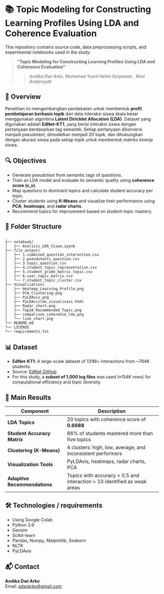 
# 📚 Topic Modeling for Constructing Learning Profiles Using LDA and Coherence Evaluation

This repository contains source code, data preprocessing scripts, and experimental notebooks used in the study:

> **"Topic Modeling for Constructing Learning Profiles Using LDA and Coherence Evaluation"**
> > *Andika Dwi Arko*, *Muhamad Yusril Helmi Setyawan* , *Roni Andarsyah*

## 🧠 Overview

Penelitian ini mengembangkan pendekatan untuk membentuk **profil pembelajaran berbasis topik** dari data interaksi siswa skala besar menggunakan algoritma **Latent Dirichlet Allocation (LDA)**. Dataset yang digunakan adalah **EdNet-KT1**, yang berisi interaksi siswa dengan pertanyaan berdasarkan tag semantik. Setiap pertanyaan dikonversi menjadi pseudotext, dimodelkan menjadi 20 topik, dan dihubungkan dengan akurasi siswa pada setiap topik untuk membentuk matriks kinerja siswa.

## 🔍 Objectives

- Generate pseudotext from semantic tags of questions.
- Train an LDA model and evaluate its semantic quality using **coherence score (c_v)**.
- Map questions to dominant topics and calculate student accuracy per topic.
- Cluster students using **K-Means** and visualize their performance using **PCA**, **heatmaps**, and **radar charts**.
- Recommend topics for improvement based on student-topic mastery.

## 📁 Folder Structure

```
.
├── notebook/
│   ├── Analisis_LDA_Siswa.ipynb
├── file_output/
│   ├── 1.combined_question_interaction.csv
│   ├── 2.pseudotexts_question.csv
│   ├── 3.topic_question.csv
│   ├── 4.student_topic_representation.csv
│   ├── 5.student_grade_matrix_topic.csv
│   ├── 6.user_topic_matrix.csv
|   └── 7.student_topic_cluster.csv
├── Visualization/
│   ├── Heatmap_Learning_Profile.png
│   ├── PCA_Clustering.png
│   ├── PyLDAvis.png
│   ├── PyLDAvizlda_visualisasi.html
│   ├── Radar_chart.png
│   ├── Top10_Recommended_Topic.png
│   ├── comparison_coherence_lda.png
│   └── line_chart.png
└── README.md
└── LICENSE
└── requirements.txt
```

## 📊 Dataset

- **EdNet-KT1**: A large-scale dataset of 131M+ interactions from ~784K students.
- Source: [EdNet GitHub](https://github.com/riiid/ednet)
- For this study, a **subset of 1,000 log files** was used (≈154K rows) for computational efficiency and topic diversity.

## 🧪 Main Results

| Component                    | Description                                                                 |
|-----------------------------|-----------------------------------------------------------------------------|
| **LDA Topics**              | 20 topics with coherence score of **0.6688**                               |
| **Student Accuracy Matrix** | 66% of students mastered more than five topics                            |
| **Clustering (K-Means)**    | 4 clusters: high, low, average, and inconsistent performers                |
| **Visualization Tools**     | PyLDAvis, heatmaps, radar charts, PCA                                      |
| **Adaptive Recommendations**| Topics with accuracy < 0.5 and interaction > 10 identified as weak areas   |

## 🛠️ Technologies / requirements
- Using Google Colab
- Python 3.9
- Gensim
- Scikit-learn
- Pandas, Numpy, Matplotlib, Seaborn
- NLTK
- PyLDAvis

## 📬 Contact

**Andika Dwi Arko**  
  Email: adwiarko@gmail.com
